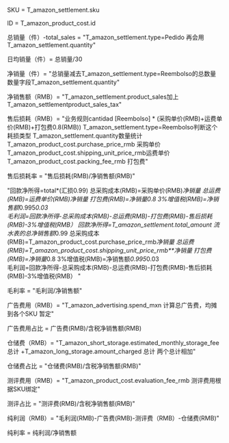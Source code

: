 SKU = T_amazon_settlement.sku

ID = T_amazon_product_cost.id

总销量（件）-total_sales = "T_amazon_settlement.type=Pedido
再会用T_amazon_settlement.quantity"

日均销量（件）= 总销量/30

净销量（件）= "总销量减去T_amazon_settlement.type=Reembolso的总数量
数量字段T_amazon_settlement.quantity"

净销售额（RMB）= "T_amazon_settlement.product_sales加上
T_amazon_settlementproduct_sales_tax"

售后损耗（RMB）= "业务规则cantidad [Reembolso] * (采购单价(RMB)+运费单价(RMB)+打包费0.8(RMB))
T_amazon_settlement.type=Reembolso判断这个耗损类型
T_amazon_settlement.quantity数量统计
T_amazon_product_cost.purchase_price_rmb 采购单价
T_amazon_product_cost.shipping_unit_price_rmb运费单价 
T_amazon_product_cost.packing_fee_rmb 打包费"

售后损耗率 = "售后损耗(RMB)/净销售额(RMB)"

"回款净所得=total*(汇损0.99)
总采购成本(RMB)=采购单价(RMB)*净销量
总运费(RMB)=运费单价(RMB)*净销量
打包费(RMB)=净销量*0.8
3%增值税(RMB)=净销售额*0.995*0.03  
毛利润=回款净所得-总采购成本(RMB)-总运费(RMB)-打包费(RMB)-售后损耗(RMB)-3%增值税(RMB）
回款净所得=T_amazon_settlement.total_amount 流水表的总净销售额*0.99
总采购成本(RMB)=T_amazon_product_cost.purchase_price_rmb*净销量
总运费(RMB)=T_amazon_product_cost.shipping_unit_price_rmb**净销量
打包费(RMB)=净销量*0.8
3%增值税(RMB)=净销售额*0.995*0.03  
毛利润=回款净所得-总采购成本(RMB)-总运费(RMB)-打包费(RMB)-售后损耗(RMB)-3%增值税(RMB）
"

毛利率 = "毛利润/净销售额"

广告费用（RMB）= "T_amazon_advertising.spend_mxn 计算总广告费，均摊到各个SKU 暂定"

广告费用占比 = 广告费(RMB)/含税净销售额(RMB)

仓储费（RMB）= "T_amazon_short_storage.estimated_monthly_storage_fee 总计
+T_amazon_long_storage.amount_charged   总计
两个总计相加"

仓储费占比 = "仓储费(RMB)/含税净销售额(RMB)"

测评费用（RMB）= "T_amazon_product_cost.evaluation_fee_rmb  测评费用根据SKU绑定"

测评占比 = "测评费(RMB)/含税净销售额(RMB)"

纯利润（RMB）= "毛利润(RMB)-广告费(RMB)-测评费（RMB）-仓储费(RMB)"

纯利率 = 纯利润/净销售额
